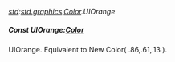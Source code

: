 _[std](../../modules/std/std-module.md):[std.graphics](../../modules/std/std-graphics.md).[Color](../../modules/std/std-graphics-color.md).UIOrange_
##### Const UIOrange:[Color](../../modules/std/std-graphics-color.md)
UIOrange. Equivalent to New Color( .86,.61,.13 ).
